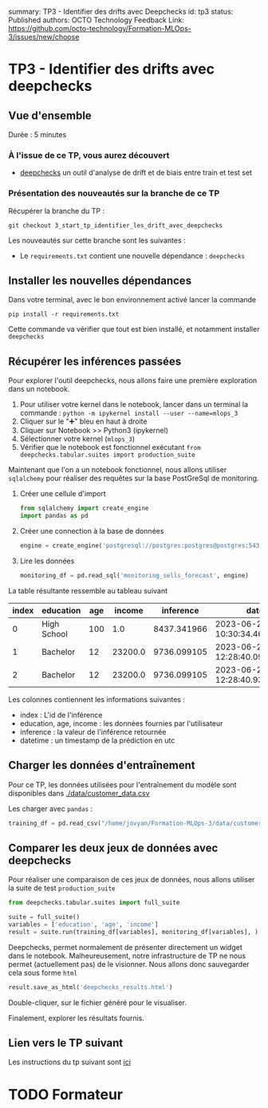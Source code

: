 summary: TP3 - Identifier des drifts avec Deepchecks
id: tp3
status: Published
authors: OCTO Technology
Feedback Link: https://github.com/octo-technology/Formation-MLOps-3/issues/new/choose

# TP3 - Identifier des drifts avec deepchecks

## Vue d'ensemble

Durée : 5 minutes

### À l'issue de ce TP, vous aurez découvert

- [deepchecks](https://github.com/deepchecks/deepchecks) un outil d'analyse de drift et de biais entre train et test set

### Présentation des nouveautés sur la branche de ce TP

Récupérer la branche du TP :

```shell
git checkout 3_start_tp_identifier_les_drift_avec_deepchecks
```

Les nouveautés sur cette branche sont les suivantes :

- Le `requirements.txt` contient une nouvelle dépendance : `deepchecks`

## Installer les nouvelles dépendances

Dans votre terminal, avec le bon environnement activé lancer la commande

```shell
pip install -r requirements.txt
```

Cette commande va vérifier que tout est bien installé, et notamment installer `deepchecks`

## Récupérer les inférences passées

Pour explorer l'outil deepchecks, nous allons faire une première exploration dans un notebook.

1. Pour utiliser votre kernel dans le notebook, lancer dans un terminal la
   commande : `python -m ipykernel install --user --name=mlops_3`
2. Cliquer sur le "➕" bleu en haut à droite
3. Cliquer sur Notebook >> Python3 (ipykernel)
4. Sélectionner votre kernel (`mlops_3`)
5. Vérifier que le notebook est fonctionnel exécutant `from deepchecks.tabular.suites import production_suite`

Maintenant que l'on a un notebook fonctionnel, nous allons utiliser `sqlalchemy` pour réaliser des requêtes sur la base
PostGreSql de monitoring.

1. Créer une cellule d'import
   ```python
   from sqlalchemy import create_engine
   import pandas as pd
   ```
2. Créer une connection à la base de données
   ```python
   engine = create_engine('postgresql://postgres:postgres@postgres:5432/postgres')
   ```  
3. Lire les données
   ```python
   monitoring_df = pd.read_sql('monitoring_sells_forecast', engine)
   ```

La table résultante ressemble au tableau suivant

| index | education   | age | income  | inference   | datetime                         |
|-------|-------------|-----|---------|-------------|----------------------------------|
| 0     | High School | 100 | 1.0     | 8437.341966 | 2023-06-23 10:30:34.466971+00:00 |
| 1     | Bachelor    | 12  | 23200.0 | 9736.099105 | 2023-06-23 12:28:40.090749+00:00 |
| 2     | Bachelor    | 12  | 23200.0 | 9736.099105 | 2023-06-23 12:28:40.932153+00:00 |

Les colonnes contiennent les informations suivantes :

- index : L'id de l'inférence
- education, age, income : les données fournies par l'utilisateur
- inference : la valeur de l'inférence retournée
- datetime : un timestamp de la prédiction en utc

## Charger les données d'entraînement

Pour ce TP, les données utilisées pour l'entraînement du modèle sont disponibles
dans [./data/customer_data.csv](./data/customer_data.csv)

Les charger avec `pandas` :

```python
training_df = pd.read_csv("/home/jovyan/Formation-MLOps-3/data/customer_data.csv")
```

## Comparer les deux jeux de données avec deepchecks

Pour réaliser une comparaison de ces jeux de données, nous allons utiliser la suite de test `production_suite`

```python
from deepchecks.tabular.suites import full_suite

suite = full_suite()
variables = ['education', 'age', 'income']
result = suite.run(training_df[variables], monitoring_df[variables], )
```

Deepchecks, permet normalement de présenter directement un widget dans le notebook. Malheureusement, notre
infrastructure de TP ne nous permet (actuellement pas) de le visionner. Nous allons donc sauvegarder cela sous forme `html`

```python
result.save_as_html('deepchecks_results.html')
```

Double-cliquer, sur le fichier généré pour le visualiser.

Finalement, explorer les résultats fournis.

## Lien vers le TP suivant

Les instructions du tp suivant sont [ici](https://octo-technology.github.io/Formation-MLOps-3/tp4#0)

# TODO Formateur
